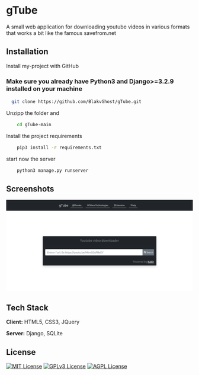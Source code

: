 
# gTube

A small web application for downloading youtube videos in various formats that works a bit like the famous savefrom.net


## Installation

Install my-project with GitHub

### Make sure you already have Python3 and Django>=3.2.9 installed on your machine

```bash
  git clone https://github.com/BlakvGhost/gTube.git

```
Unzipp the folder and
```bash
    cd gTube-main
```
Install the project requirements
```bash
    pip3 install -r requirements.txt
```
start now the server

```bash
    python3 manage.py runserver
```
    
## Screenshots

![App Screenshot](screenshot.png)

## Tech Stack

**Client:** HTML5, CSS3, JQuery

**Server:** Django, SQLite

## License

[![MIT License](https://img.shields.io/badge/License-MIT-green.svg)](https://choosealicense.com/licenses/mit/)
[![GPLv3 License](https://img.shields.io/badge/License-GPL%20v3-yellow.svg)](https://opensource.org/licenses/)
[![AGPL License](https://img.shields.io/badge/license-AGPL-blue.svg)](http://www.gnu.org/licenses/agpl-3.0)
